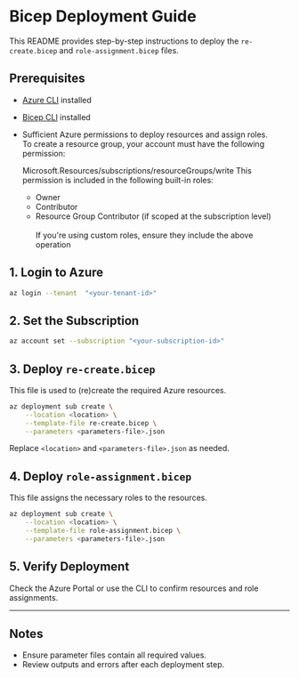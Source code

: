 # Bicep Deployment Guide

This README provides step-by-step instructions to deploy the `re-create.bicep` and `role-assignment.bicep` files.

## Prerequisites

- [Azure CLI](https://docs.microsoft.com/en-us/cli/azure/install-azure-cli) installed
- [Bicep CLI](https://docs.microsoft.com/en-us/azure/azure-resource-manager/bicep/install) installed
- Sufficient Azure permissions to deploy resources and assign roles. <BR>
    To create a resource group, your account must have the following permission:

    Microsoft.Resources/subscriptions/resourceGroups/write
    This permission is included in the following built-in roles:
    - Owner
    - Contributor
    - Resource Group Contributor (if scoped at the subscription level)<br>&nbsp;<br>
    If you're using custom roles, ensure they include the above operation

## 1. Login to Azure

```sh
az login --tenant  "<your-tenant-id>"
```

## 2. Set the Subscription

```sh
az account set --subscription "<your-subscription-id>"
```

## 3. Deploy `re-create.bicep`

This file is used to (re)create the required Azure resources.

```sh
az deployment sub create \
    --location <location> \
    --template-file re-create.bicep \
    --parameters <parameters-file>.json
```

Replace `<location>` and `<parameters-file>.json` as needed.

## 4. Deploy `role-assignment.bicep`

This file assigns the necessary roles to the resources.

```sh
az deployment sub create \
    --location <location> \
    --template-file role-assignment.bicep \
    --parameters <parameters-file>.json
```

## 5. Verify Deployment

Check the Azure Portal or use the CLI to confirm resources and role assignments.

---

## Notes

- Ensure parameter files contain all required values.
- Review outputs and errors after each deployment step.
